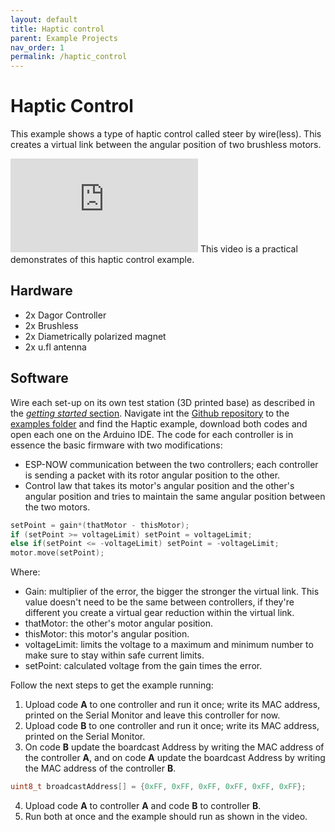 ```yaml
---
layout: default
title: Haptic control
parent: Example Projects
nav_order: 1
permalink: /haptic_control
---
```


# Haptic Control

This example shows a type of haptic control called steer by wire(less). This creates a virtual link between the angular position of two brushless motors.

<iframe class="youtube" src="https://www.youtube.com/watch?v=DDW3rwI5KEI&t=94s" frameborder="0" allow="accelerometer; autoplay; encrypted-media; gyroscope; picture-in-picture" allowfullscreen></iframe> This video is a practical demonstrates of this haptic control example.

## Hardware

- 2x Dagor Controller
- 2x Brushless
- 2x Diametrically polarized magnet
- 2x u.fl antenna

## Software

Wire each set-up on its own test station (3D printed base) as described in the [*getting started* section](https://bydagor.github.io/Dagor-Brushless-Controller/getting_started). Navigate int the [Github repository](https://github.com/byDagor/Dagor-Brushless-Controller) to the [examples folder](https://github.com/byDagor/Dagor-Brushless-Controller/tree/master/Examples) and find the Haptic example, download both codes and open each one on the Arduino IDE. The code for each controller is in essence the basic firmware with two modifications:

- ESP-NOW communication between the two controllers; each controller is sending a packet with its rotor angular position to the other.
- Control law that takes its motor's angular position and the other's angular position and tries to maintain the same angular position between the two motors.

```c++
setPoint = gain*(thatMotor - thisMotor);
if (setPoint >= voltageLimit) setPoint = voltageLimit;
else if(setPoint <= -voltageLimit) setPoint = -voltageLimit;
motor.move(setPoint);
```

Where:

- Gain: multiplier of the error, the bigger the stronger the virtual link. This value doesn't need to be the same between controllers, if they're different you create a virtual gear reduction within the virtual link.
- thatMotor: the other's motor angular position.
- thisMotor: this motor's angular position.
- voltageLimit: limits the voltage to a maximum and minimum number to make sure to stay within safe current limits.
- setPoint: calculated voltage from the gain times the error.

Follow the next steps to get the example running:

1. Upload code **A** to one controller and run it once; write its MAC address, printed on the Serial Monitor and leave this controller for now.
2. Upload code **B** to one controller and run it once; write its MAC address, printed on the Serial Monitor.
3. On code **B** update the boardcast Address by writing the MAC address of the controller **A**, and on code **A** update the boardcast Address by writing the MAC address of the controller **B**.

```c++
uint8_t broadcastAddress[] = {0xFF, 0xFF, 0xFF, 0xFF, 0xFF, 0xFF};
```

4. Upload code **A** to controller **A** and code **B** to controller **B**.
5. Run both at once and the example should run as shown in the video.

